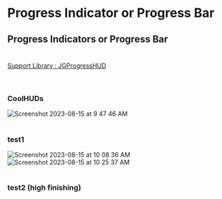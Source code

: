 # Progress Indicator or Progress Bar
## Progress Indicators  or Progress Bar 
#
[Support Library : JGProgressHUD ](https://github.com/JonasGessner/JGProgressHUD) <br><br>
#
### CoolHUDs
![Screenshot 2023-08-15 at 9 47 46 AM](https://github.com/Experimenters1/Progress_Indicators/assets/64000769/a4bf5138-fccd-4fac-9db3-1b2bc6d98c35)
#
### test1
![Screenshot 2023-08-15 at 10 08 36 AM](https://github.com/Experimenters1/Progress_Indicators/assets/64000769/5ee66f57-cfc9-458d-a683-de230f44511e) <br>
![Screenshot 2023-08-15 at 10 25 37 AM](https://github.com/Experimenters1/Progress_Indicators/assets/64000769/fdfbe56c-61a4-44b3-b8d2-0fe7682d843c)
#

### test2 (high finishing)







